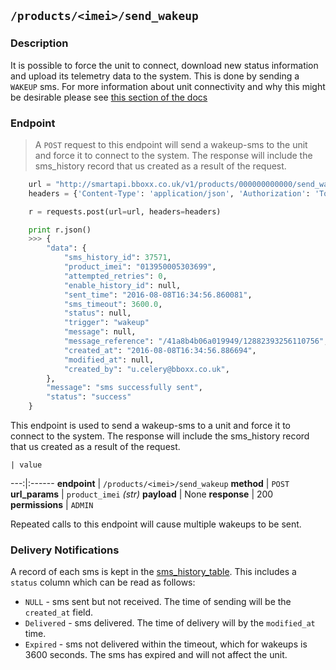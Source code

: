 ## `/products/<imei>/send_wakeup`

### Description
It is possible to force the unit to connect, download new status information and upload its telemetry data to the system.
This is done by sending a `WAKEUP` sms. For more information about unit connectivity and why this might be desirable please see <a href="/#units-connecting-to-the-system">this section of the docs</a>

### Endpoint
> A `POST` request to this endpoint will send a wakeup-sms to the unit and force it to connect to the system. The response will include the sms_history record that us created as a result of the request.

```python
    url = "http://smartapi.bboxx.co.uk/v1/products/000000000000/send_wakeup"
    headers = {'Content-Type': 'application/json', 'Authorization': 'Token token=' + A_VALID_TOKEN}

    r = requests.post(url=url, headers=headers)

    print r.json()
    >>> {
        "data": {
            "sms_history_id": 37571,
            "product_imei": "013950005303699",
            "attempted_retries": 0,
            "enable_history_id": null,
            "sent_time": "2016-08-08T16:34:56.860081",
            "sms_timeout": 3600.0,
            "status": null,
            "trigger": "wakeup"
            "message": null,
            "message_reference": "/41a8b4b06a019949/12882393256110756",
            "created_at": "2016-08-08T16:34:56.886694",
            "modified_at": null,
            "created_by": "u.celery@bboxx.co.uk",
        },
        "message": "sms successfully sent",
        "status": "success"
    }
```

This endpoint is used to send a wakeup-sms to a unit and force it to connect to the system. The response will include the sms_history record that us created as a result of the request.

    | value
---:|:------
__endpoint__ | `/products/<imei>/send_wakeup`
__method__ | `POST`
__url_params__ | `product_imei` _(str)_
__payload__ | None
__response__ | 200
__permissions__ | `ADMIN`

<aside class="notice">Repeated calls to this endpoint will cause multiple wakeups to be sent.</aside>

### Delivery Notifications
A record of each sms is kept in the <a href="/#sms-history">sms_history_table</a>. This includes a `status` column which can be read as follows:

* `NULL` - sms sent but not received. The time of sending will be the `created_at` field.
* `Delivered` - sms delivered. The time of delivery will by the `modified_at` time.
* `Expired` - sms not delivered within the timeout, which for wakeups is 3600 seconds. The sms has expired and will not affect the unit.



